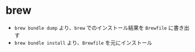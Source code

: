 # brew

- `brew bundle dump` より、`brew` でのインストール結果を `Brewfile` に書き出す
- `brew bundle install` より、`Brewfile` を元にインストール

